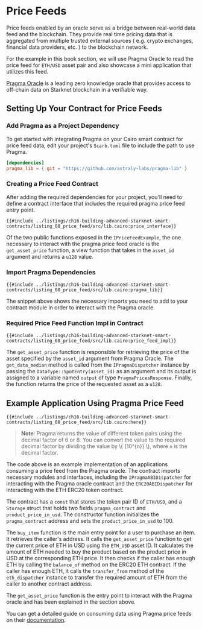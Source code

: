 # Price Feeds

Price feeds enabled by an oracle serve as a bridge between real-world data feed and the blockchain. They provide real time pricing data that is aggregated from multiple trusted external sources ( e.g. crypto exchanges, financial data providers, etc. ) to the blockchain network.

For the example in this book section, we will use Pragma Oracle to read the price feed for `ETH/USD` asset pair and also showcase a mini application that utilizes this feed.

[Pragma Oracle](https://www.pragma.build/) is a leading zero knowledge oracle that provides access to off-chain data on Starknet blockchain in a verifiable way.

## Setting Up Your Contract for Price Feeds

### Add Pragma as a Project Dependency

To get started with integrating Pragma on your Cairo smart contract for price feed data, edit your project's `Scarb.toml` file to include the path to use Pragma.

```toml
[dependencies]
pragma_lib = { git = "https://github.com/astraly-labs/pragma-lib" }
```

### Creating a Price Feed Contract

After adding the required dependencies for your project, you'll need to define a contract interface that includes the required pragma price feed entry point.


```cairo,noplayground
{{#include ../listings/ch16-building-advanced-starknet-smart-contracts/listing_08_price_feed/src/lib.cairo:price_interface}}
```

Of the two public functions exposed in the `IPriceFeedExample`, the one necessary to interact with the pragma price feed oracle is the `get_asset_price` function, a view function that takes in the `asset_id` argument and returns a `u128` value.

### Import Pragma Dependencies

```cairo,noplayground
{{#include ../listings/ch16-building-advanced-starknet-smart-contracts/listing_08_price_feed/src/lib.cairo:pragma_lib}}
```

The snippet above shows the necessary imports you need to add to your contract module in order to interact with the Pragma oracle.

### Required Price Feed Function Impl in Contract

```cairo,noplayground
{{#include ../listings/ch16-building-advanced-starknet-smart-contracts/listing_08_price_feed/src/lib.cairo:price_feed_impl}}
```

The `get_asset_price` function is responsible for retrieving the price of the asset specified by the `asset_id` argument from Pragma Oracle. The `get_data_median` method is called from the `IPragmaDispatcher` instance by passing the `DataType::SpotEntry(asset_id)` as an argument and its output is assigned to a variable named `output` of type `PragmaPricesResponse`. Finally, the function returns the price of the requested asset as a `u128`.

## Example Application Using Pragma Price Feed

```cairo,noplayground
{{#include ../listings/ch16-building-advanced-starknet-smart-contracts/listing_08_price_feed/src/lib.cairo:here}}
```

> **Note**: Pragma returns the value of different token pairs using the decimal factor of 6 or 8. You can convert the value to the required decimal factor by dividing the value by \\( {10^{n}} \\), where `n` is the decimal factor.

The code above is an example implementation of an applications consuming a price feed from the Pragma oracle. The contract imports necessary modules and interfaces, including the `IPragmaABIDispatcher` for interacting with the Pragma oracle contract and the `ERC20ABIDispatcher` for interacting with the ETH ERC20 token contract.

The contract has a `const` that stores the token pair ID of `ETH/USD`, and a `Storage` struct that holds two fields `pragma_contract` and `product_price_in_usd`. The constructor function initializes the `pragma_contract` address and sets the `product_price_in_usd` to 100.

The `buy_item` function is the main entry point for a user to purchase an item. It retrieves the caller's address. It calls the `get_asset_price` function to get the current price of ETH in USD using the `ETH_USD` asset ID. It calculates the amount of ETH needed to buy the product based on the product price in USD at the corresponding ETH price. It then checks if the caller has enough ETH by calling the `balance_of` method on the ERC20 ETH contract. If the caller has enough ETH, it calls the `transfer_from` method of the `eth_dispatcher` instance to transfer the required amount of ETH from the caller to another contract address.

The `get_asset_price` function is the entry point to interact with the Pragma oracle and has been explained in the section above.

You can get a detailed guide on consuming data using Pragma price feeds on their [documentation](https://docs.pragma.build/Resources/Starknet/data-feeds/consuming-data).
